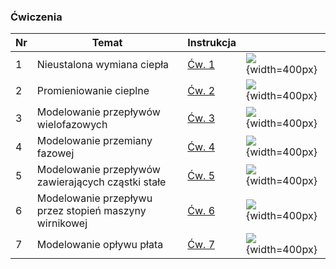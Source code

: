 ### Ćwiczenia

| Nr  | Temat                                                  | Instrukcja                       |                                            |
| --- | ------------------------------------------------------ | -------------------------------- | ------------------------------------------ |
| 1   | Nieustalona wymiana ciepła                             | [Ćw. 1](dydaktyka/wzpcp/Cw1.zip) | ![](dydaktyka/sptfp/img1.gif){width=400px} |
| 2   | Promieniowanie cieplne                                 | [Ćw. 2](dydaktyka/wzpcp/Cw2.zip) | ![](dydaktyka/sptfp/img2.gif){width=400px} |
| 3   | Modelowanie przepływów wielofazowych                   | [Ćw. 3](dydaktyka/wzpcp/Cw3.zip) | ![](dydaktyka/sptfp/img3.gif){width=400px} |
| 4   | Modelowanie przemiany fazowej                          | [Ćw. 4](dydaktyka/wzpcp/Cw4.zip) | ![](dydaktyka/sptfp/img4.gif){width=400px} |
| 5   | Modelowanie przepływów zawierających cząstki stałe     | [Ćw. 5](dydaktyka/wzpcp/Cw5.zip) | ![](dydaktyka/sptfp/img5.gif){width=400px} |
| 6   | Modelowanie przepływu przez stopień maszyny wirnikowej | [Ćw. 6](dydaktyka/wzpcp/Cw6.zip) | ![](dydaktyka/sptfp/img6.gif){width=400px} |
| 7   | Modelowanie opływu płata                               | [Ćw. 7](dydaktyka/wzpcp/Cw7.zip) | ![](dydaktyka/sptfp/img7.gif){width=400px} |
